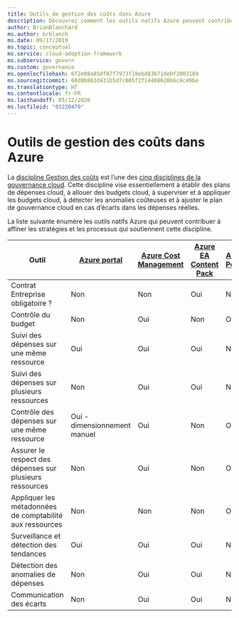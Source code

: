 ```yaml
---
title: Outils de gestion des coûts dans Azure
description: Découvrez comment les outils natifs Azure peuvent contribuer à affiner les stratégies et les processus qui vont dans le sens de la discipline Gestion des coûts.
author: BrianBlanchard
ms.author: brblanch
ms.date: 09/17/2019
ms.topic: conceptual
ms.service: cloud-adoption-framework
ms.subservice: govern
ms.custom: governance
ms.openlocfilehash: 6f2e08a85df87f7973f19ebd83b71de0f2003189
ms.sourcegitcommit: 60d8b863d431b5d7c005f2f14488620b6c4c49be
ms.translationtype: HT
ms.contentlocale: fr-FR
ms.lasthandoff: 05/12/2020
ms.locfileid: "83220479"
---
```

# <a name="cost-management-tools-in-azure"></a>Outils de gestion des coûts dans Azure

La [discipline Gestion des coûts](./index.md) est l’une des [cinq disciplines de la gouvernance cloud](../governance-disciplines.md). Cette discipline vise essentiellement à établir des plans de dépenses cloud, à allouer des budgets cloud, à superviser et à appliquer les budgets cloud, à détecter les anomalies coûteuses et à ajuster le plan de gouvernance cloud en cas d’écarts dans les dépenses réelles.

La liste suivante énumère les outils natifs Azure qui peuvent contribuer à affiner les stratégies et les processus qui soutiennent cette discipline.

<!-- TODO: Content packs are deprecated. -->

| Outil | [Azure portal](https://azure.microsoft.com/features/azure-portal)  | [Azure Cost Management](https://docs.microsoft.com/azure/cost-management-billing/cost-management-billing-overview)  | [Azure EA Content Pack](https://docs.microsoft.com/power-bi/service-connect-to-azure-enterprise)  | [Azure Policy](https://docs.microsoft.com/azure/governance/policy/overview) |
|---------|---------|---------|---------|---------|
| Contrat Entreprise obligatoire ?     | Non         | Non         | Oui         | Non         |
| Contrôle du budget     | Non         | Oui         | Non         | Oui         |
| Suivi des dépenses sur une même ressource    | Oui         | Oui         | Oui         | Non         |
| Suivi des dépenses sur plusieurs ressources    | Non         | Oui        | Oui         | Non         |
| Contrôle des dépenses sur une même ressource     | Oui - dimensionnement manuel         | Oui         | Non         | Oui         |
| Assurer le respect des dépenses sur plusieurs ressources    | Non         | Oui         | Non         | Oui         |
| Appliquer les métadonnées de comptabilité aux ressources    | Non         | Non         | Non         | Oui         |
| Surveillance et détection des tendances     | Oui          | Oui        | Oui         | Non         |
| Détection des anomalies de dépenses     | Non         | Oui        | Oui         | Non        |
| Communication des écarts     | Non        | Oui        | Oui        | Non        |
